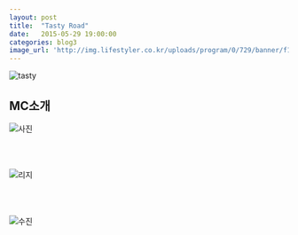 ```yaml
---
layout: post
title:  "Tasty Road"
date:   2015-05-29 19:00:00
categories: blog3
image_url: 'http://img.lifestyler.co.kr/uploads/program/0/729/banner/f130652465002636512(0).jpg'
---
```


![tasty](http://img.lifestyler.co.kr/uploads/program/0/729/menu/26/html/f130652398563994626(0).png)


## MC소개
![사진](http://ahjae.com/files/attach/images/108/399/034/57b0e2611ca5d275f96b5cea54463e56.jpg)

### 　

![리지](http://img.lifestyler.co.kr/uploads/program/0/729/menu/27/html/f130652453729692250(0).png)

### 　

![수진](http://img.lifestyler.co.kr/uploads/program/0/729/menu/27/html/f130652447964207292(0).png)
